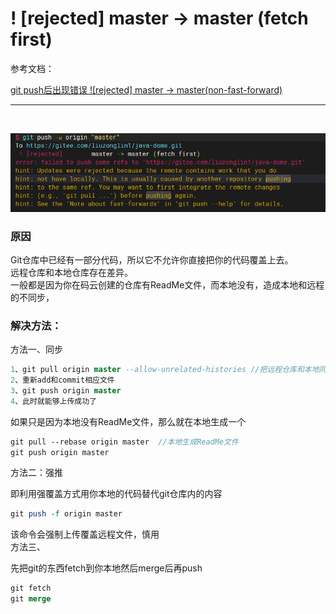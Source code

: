 #  ! [rejected]        master -> master (fetch first)

参考文档：

[git push后出现错误 ![rejected] master -&gt; master(non-fast-forward)](https://www.cnblogs.com/qingheshiguang/p/14777557.html)

---

‍

​![image](assets/image-20230310013347-f93y8xg.png)​

### 原因

Git仓库中已经有一部分代码，所以它不允许你直接把你的代码覆盖上去。  
远程仓库和本地仓库存在差异。  
一般都是因为你在码云创建的仓库有ReadMe文件，而本地没有，造成本地和远程的不同步，

### 解决方法：

方法一、同步

```sql
1、git pull origin master --allow-unrelated-histories //把远程仓库和本地同步，消除差异
2、重新add和commit相应文件
3、git push origin master
4、此时就能够上传成功了
```

如果只是因为本地没有ReadMe文件，那么就在本地生成一个

```scss
git pull --rebase origin master  //本地生成ReadMe文件
git push origin master
```

方法二：强推

即利用强覆盖方式用你本地的代码替代git仓库内的内容

```perl
git push -f origin master
```

该命令会强制上传覆盖远程文件，慎用  
方法三、

先把git的东西fetch到你本地然后merge后再push

```sql
git fetch
git merge
```

‍
